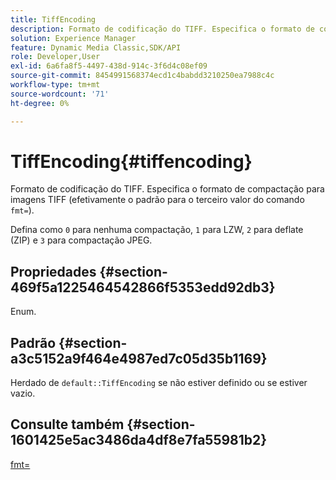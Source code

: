 ```yaml
---
title: TiffEncoding
description: Formato de codificação do TIFF. Especifica o formato de compactação para imagens TIFF (efetivamente o padrão para o terceiro valor do comando fmt=).
solution: Experience Manager
feature: Dynamic Media Classic,SDK/API
role: Developer,User
exl-id: 6a6fa8f5-4497-438d-914c-3f6d4c08ef09
source-git-commit: 8454991568374ecd1c4babdd3210250ea7988c4c
workflow-type: tm+mt
source-wordcount: '71'
ht-degree: 0%

---
```


# TiffEncoding{#tiffencoding}

Formato de codificação do TIFF. Especifica o formato de compactação para imagens TIFF (efetivamente o padrão para o terceiro valor do comando `fmt=`).

Defina como `0` para nenhuma compactação, `1` para LZW, `2` para deflate (ZIP) e `3` para compactação JPEG.

## Propriedades {#section-469f5a1225464542866f5353edd92db3}

Enum.

## Padrão {#section-a3c5152a9f464e4987ed7c05d35b1169}

Herdado de `default::TiffEncoding` se não estiver definido ou se estiver vazio.

## Consulte também {#section-1601425e5ac3486da4df8e7fa55981b2}

[fmt=](../../../../../ir-api/http-protocol/image-rendering-api-ref/c-ir-http-protocol-ref/c-ir-http-protocol-command-reference/r-ir-fmt.md#reference-4c743f67d56b47c5b774fcc900ff758c)
